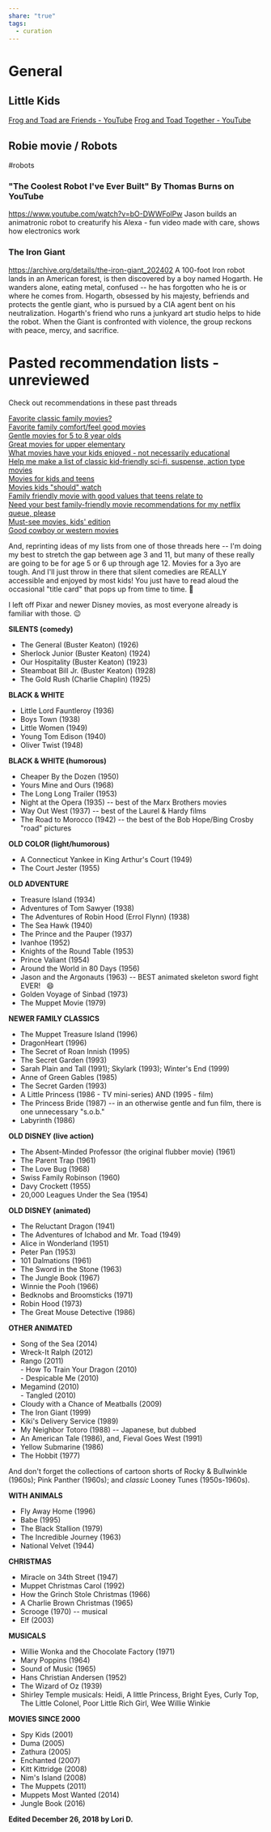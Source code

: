 ```yaml
---
share: "true"
tags:
  - curation
---
```


# General
## Little Kids
[Frog and Toad are Friends - YouTube](https://www.youtube.com/watch?v=yrNGxa56Gpc)
[Frog and Toad Together - YouTube](https://www.youtube.com/watch?v=K_S7mmdAxNk)

## Robie movie / Robots
#robots 
### "The Coolest Robot I've Ever Built" By Thomas Burns on YouTube 
https://www.youtube.com/watch?v=bO-DWWFolPw
Jason builds an animatronic robot to creaturify his Alexa - fun video made with care, shows how electronics work

### **The Iron Giant**
https://archive.org/details/the-iron-giant_202402 
A 100-foot Iron robot lands in an American forest, is then discovered by a boy named Hogarth. He wanders alone, eating metal, confused -- he has forgotten who he is or where he comes from. Hogarth, obsessed by his majesty, befriends and protects the gentle giant, who is pursued by a CIA agent bent on his neutralization. Hogarth's friend who runs a junkyard art studio helps to hide the robot. When the Giant is confronted with violence, the group reckons with peace, mercy, and sacrifice. 

# Pasted recommendation lists - unreviewed
Check out recommendations in these past threads

[Favorite classic family movies?](https://forums.welltrainedmind.com/topic/301185-favorite-classic-family-movies/)  
[Favorite family comfort/feel good movies](https://forums.welltrainedmind.com/topic/385394-favorite-family-comfortfeel-good-movies/)  
[Gentle movies for 5 to 8 year olds](https://forums.welltrainedmind.com/topic/615030-gentle-movies-for-5-8-year-olds/)  
[Great movies for upper elementary](https://forums.welltrainedmind.com/topic/523208-great-movies-for-upper-elementary/)  
[What movies have your kids enjoyed - not necessarily educational](https://forums.welltrainedmind.com/topic/539809-what-movies-have-your-kids-enjoyed-not-necessarily-educational/)  
[Help me make a list of classic kid-friendly sci-fi, suspense, action type movies](https://forums.welltrainedmind.com/topic/437751-help-me-make-a-list-of-classic-kid-friendly-sci-fi-suspense-action-type-movies/)  
[Movies for kids and teens](https://forums.welltrainedmind.com/topic/529561-movies-for-kids-and-teens/)  
[Movies kids "should" watch](https://forums.welltrainedmind.com/topic/526937-movies-kids-should-watch/)  
[Family friendly movie with good values that teens relate to](https://forums.welltrainedmind.com/topic/492832-family-friendly-movie-with-good-values-that-teens-relate-to/)  
[Need your best family-friendly movie recommendations for my netflix queue, please](https://forums.welltrainedmind.com/topic/126488-need-your-best-family-friendly-movie-recommendations-for-my-netflix-queue-please/)  
[Must-see movies, kids' edition](https://forums.welltrainedmind.com/topic/421433-must-see-movies-kids-edition/)  
[Good cowboy or western movies](https://forums.welltrainedmind.com/topic/518853-good-cowboy-or-western-movies-for-younger-kids/)

And, reprinting ideas of my lists from one of those threads here -- I'm doing my best to stretch the gap between age 3 and 11, but many of these really are going to be for age 5 or 6 up through age 12. Movies for a 3yo are tough. And I'll just throw in there that silent comedies are REALLY accessible and enjoyed by most kids! You just have to read aloud the occasional "title card" that pops up from time to time. 🙂

I left off Pixar and newer Disney movies, as most everyone already is familiar with those. 😉

**SILENTS (comedy)**  
- The General (Buster Keaton) (1926)  
- Sherlock Junior (Buster Keaton) (1924)  
- Our Hospitality (Buster Keaton) (1923)  
- Steamboat Bill Jr. (Buster Keaton) (1928)  
- The Gold Rush (Charlie Chaplin) (1925)  
  
**BLACK & WHITE**  
- Little Lord Fauntleroy (1936)  
- Boys Town (1938)  
- Little Women (1949)  
- Young Tom Edison (1940)  
- Oliver Twist (1948)  
  
**BLACK & WHITE (humorous)**  
- Cheaper By the Dozen (1950)  
- Yours Mine and Ours (1968)  
- The Long Long Trailer (1953)  
- Night at the Opera (1935) -- best of the Marx Brothers movies  
- Way Out West (1937) -- best of the Laurel & Hardy films  
- The Road to Morocco (1942) -- the best of the Bob Hope/Bing Crosby "road" pictures

**OLD COLOR (light/humorous)**  
- A Connecticut Yankee in King Arthur's Court (1949)  
- The Court Jester (1955)  
  
**OLD ADVENTURE**  
- Treasure Island (1934)  
- Adventures of Tom Sawyer (1938)  
- The Adventures of Robin Hood (Errol Flynn) (1938)  
- The Sea Hawk (1940)  
- The Prince and the Pauper (1937)  
- Ivanhoe (1952)  
- Knights of the Round Table (1953)  
- Prince Valiant (1954)  
- Around the World in 80 Days (1956)  
- Jason and the Argonauts (1963) -- BEST animated skeleton sword fight EVER!   😄  
- Golden Voyage of Sinbad (1973)  
- The Muppet Movie (1979)

**NEWER FAMILY CLASSICS**  
- The Muppet Treasure Island (1996)  
- DragonHeart (1996)  
- The Secret of Roan Innish (1995)  
- The Secret Garden (1993)  
- Sarah Plain and Tall (1991); Skylark (1993); Winter's End (1999)  
- Anne of Green Gables (1985)  
- The Secret Garden (1993)  
- A Little Princess (1986 - TV mini-series) AND (1995 - film)  
- The Princess Bride (1987) -- in an otherwise gentle and fun film, there is one unnecessary "s.o.b."  
- Labyrinth (1986)  
  
**OLD DISNEY (live action)**  
- The Absent-Minded Professor (the original flubber movie) (1961)  
- The Parent Trap (1961)  
- The Love Bug (1968)  
- Swiss Family Robinson (1960)  
- Davy Crockett (1955)  
- 20,000 Leagues Under the Sea (1954)  
  
**OLD DISNEY (animated)**  
- The Reluctant Dragon (1941)  
- The Adventures of Ichabod and Mr. Toad (1949)  
- Alice in Wonderland (1951)  
- Peter Pan (1953)  
- 101 Dalmations (1961)  
- The Sword in the Stone (1963)  
- The Jungle Book (1967)  
- Winnie the Pooh (1966)  
- Bedknobs and Broomsticks (1971)  
- Robin Hood (1973)  
- The Great Mouse Detective (1986)

**OTHER ANIMATED**  
- Song of the Sea (2014)  
- Wreck-It Ralph (2012)  
- Rango (2011)  
- How To Train Your Dragon (2010)  
- Despicable Me (2010)  
- Megamind (2010)  
- Tangled (2010)  
- Cloudy with a Chance of Meatballs (2009)  
- The Iron Giant (1999)  
- Kiki's Delivery Service (1989)  
- My Neighbor Totoro (1988) -- Japanese, but dubbed  
- An American Tale (1986), and, Fieval Goes West (1991)  
- Yellow Submarine (1986)  
- The Hobbit (1977)

And don't forget the collections of cartoon shorts of Rocky & Bullwinkle (1960s); Pink Panther (1960s); and *classic* Looney Tunes (1950s-1960s).  
  
**WITH ANIMALS**  
- Fly Away Home (1996)  
- Babe (1995)  
- The Black Stallion (1979)  
- The Incredible Journey (1963)  
- National Velvet (1944)  
  
**CHRISTMAS**  
- Miracle on 34th Street (1947)  
- Muppet Christmas Carol (1992)  
- How the Grinch Stole Christmas (1966)  
- A Charlie Brown Christmas (1965)  
- Scrooge (1970) -- musical  
- Elf (2003)  
  
**MUSICALS**  
- Willie Wonka and the Chocolate Factory (1971)  
- Mary Poppins (1964)  
- Sound of Music (1965)  
- Hans Christian Andersen (1952)  
- The Wizard of Oz (1939)  
- Shirley Temple musicals: Heidi, A little Princess, Bright Eyes, Curly Top, The Little Colonel, Poor Little Rich Girl, Wee Willie Winkie

**MOVIES SINCE 2000**  
- Spy Kids (2001)  
- Duma (2005)  
- Zathura (2005)  
- Enchanted (2007)  
- Kitt Kittridge (2008)  
- Nim's Island (2008)  
- The Muppets (2011)  
- Muppets Most Wanted (2014)  
- Jungle Book (2016)

**Edited December 26, 2018 by Lori D.**